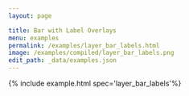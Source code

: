 ```yaml
---
layout: page

title: Bar with Label Overlays
menu: examples
permalink: /examples/layer_bar_labels.html
image: /examples/compiled/layer_bar_labels.png
edit_path: _data/examples.json
---
```




{% include example.html spec='layer_bar_labels'%}
